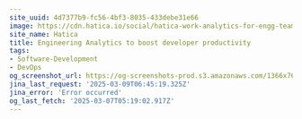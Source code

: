 ```yaml
---
site_uuid: 4d7377b9-fc56-4bf3-8035-433debe31e66
image: https://cdn.hatica.io/social/hatica-work-analytics-for-engg-teams.png
site_name: Hatica
title: Engineering Analytics to boost developer productivity
tags:
- Software-Development
- DevOps
og_screenshot_url: https://og-screenshots-prod.s3.amazonaws.com/1366x768/80/false/05d0981c63a08f749a8004e941502dcbea1da01d43f255a930e6f680c1d8abe9.jpeg
jina_last_request: '2025-03-09T06:45:19.325Z'
jina_error: 'Error occurred'
og_last_fetch: '2025-03-07T05:19:02.917Z'
---
```


